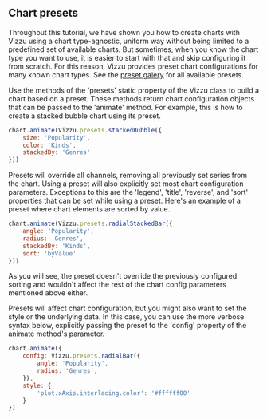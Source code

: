 ## Chart presets

Throughout this tutorial, we have shown you how to create charts with Vizzu 
using a chart type-agnostic, uniform way without being limited to a predefined 
set of available charts. But sometimes, when you know the chart type you 
want to use, it is easier to start with that and skip configuring it from scratch. For this reason, Vizzu 
provides preset chart configurations for many known chart types.
See the [preset galery](#chart-presets) for all available presets.

Use the methods of the 'presets' static property of the Vizzu class to build a chart based on a preset.
These methods return chart configuration objects that can be passed to
the 'animate' method. For example, this is how to create a stacked bubble chart using its preset. 

```javascript { "title": "Using a preset" }
chart.animate(Vizzu.presets.stackedBubble({
	size: 'Popularity',
	color: 'Kinds',
	stackedBy: 'Genres'
}))
```

Presets will override all channels, removing all previously set series 
from the chart. Using a preset will also explicitly set most chart 
configuration parameters. Exceptions to this are the 'legend', 'title', 'reverse', and 'sort' properties 
that can be set while using a preset. Here's an example of a preset where chart elements are sorted by value.

```javascript { "title": "Set sorting for a chart preset" }
chart.animate(Vizzu.presets.radialStackedBar({
	angle: 'Popularity',
	radius: 'Genres',
	stackedBy: 'Kinds',
	sort: 'byValue'
}))
```
As you will see, the preset doesn't override the previously configured sorting 
and wouldn't affect the rest of the chart config parameters mentioned above either. 

Presets will affect chart configuration, but you might also want to set the style 
or the underlying data. In this case, you can use the more verbose syntax below, explicitly 
passing the preset to the 'config' property of the animate method's parameter. 

```javascript { "title": "Setting style for a preset" }
chart.animate({
	config: Vizzu.presets.radialBar({
		angle: 'Popularity',
		radius: 'Genres',
	}),
	style: {
		'plot.xAxis.interlacing.color': '#ffffff00'
	}
})
```